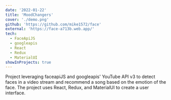 ```yaml
---
date: '2022-01-22'
title: 'MoodChangers'
cover: './demo.png'
github: 'https://github.com/mike1572/face'
external: 'https://face-a713b.web.app/'
tech:
  - FaceApiJS
  - googleapis
  - React
  - Redux
  - MaterialUI
showInProjects: true
---
```


Project leveraging faceapiJS and googleapis' YouTube API v3 to detect faces in a video stream and recommend a song based on the emotion of the face. The project uses React, Redux, and MaterialUI to create a user interface.
